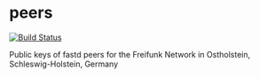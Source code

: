 # peers

[![Build Status](https://travis-ci.org/ffoh/peers.svg?branch=master)](https://travis-ci.org/ffoh/peers)


Public keys of fastd peers for the Freifunk Network in Ostholstein, Schleswig-Holstein, Germany


